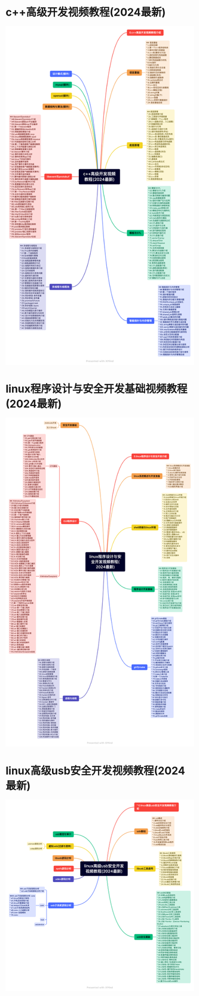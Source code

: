 # c++高级开发视频教程(2024最新)
![](./userspace/study_adv_cpp_dev/c++高级开发视频教程(2024最新).png)

# linux程序设计与安全开发基础视频教程(2024最新)
![](./userspace/study_linux_sec_programming/linux程序设计与安全开发视频教程(2024最新).png)

# linux高级usb安全开发视频教程(2024最新)
![](./usb/linux高级usb安全开发视频教程(2024最新).png)
